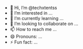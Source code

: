 - 👋 Hi, I’m @techxtentss
- 👀 I’m interested in ...
- 🌱 I’m currently learning ...
- 💞️ I’m looking to collaborate on ...
- 📫 How to reach me ...
- 😄 Pronouns: ...
- ⚡ Fun fact: ...

<!---
techxtentss/techxtentss is a ✨ special ✨ repository because its `README.md` (this file) appears on your GitHub profile.
You can click the Preview link to take a look at your changes.
--->
